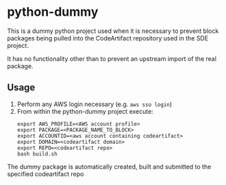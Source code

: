 # python-dummy

This is a dummy python project used when it is necessary to prevent block packages being pulled into the CodeArtifact
repository used in the SDE project.

It has no functionality other than to prevent an upstream import of the real package.

## Usage

1. Perform any AWS login necessary (e.g. `aws sso login`)
1. From within the python-dummy project execute:
    ```
    export AWS_PROFILE=<AWS account profile>
    export PACKAGE=<PACKAGE_NAME_TO_BLOCK>
    export ACCOUNTID=<aws account containing codeartifact>
    export DOMAIN=<codeartifact domain>
    export REPO=<codeartifact repo>
    bash build.sh
    ```

The dummy package is automatically created, built and submitted to the specified codeartifact repo
